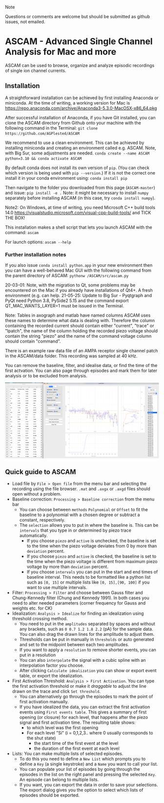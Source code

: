 > [!NOTE]
> Questions or comments are welcome but should be submitted as github issues, not emailed.

# ASCAM - Advanced Single Channel Analysis for Mac and more

ASCAM can be used to browse, organize and analyze episodic recordings of single ion channel currents.

## Installation
A straightforward installation can be achieved by first installing Anaconda or miniconda. At the time of writing, a working version for Mac is https://repo.anaconda.com/archive/Anaconda3-5.3.0-MacOSX-x86_64.pkg

After successful installation of Anaconda, if you have Git installed, you can clone the ASCAM directory from Github onto your machine with the following command in the Terminal:
`git clone https://github.com/AGPlested/ASCAM`

We recommend to use a clean environment. This can be achieved by installing miniconda and creating an environment called e.g. ASCAM. Note, with Big Sur, some adjustments are needed.
`conda create --name ASCAM python=3.10 && conda activate ASCAM`

By default conda does not install its own version of `pip`. (You can check which version is being used with `pip --version`.)
If it is not the correct one install it in your conda environment using:
`conda install pip`

Then navigate to the folder you downloaded from this page (`ASCAM-master`) and issue:
`pip install -e .`
Note: it might be necessary to install `numpy` separately before installing ASCAM (in this case, try `conda install numpy`).

Note2: On Windows, at time of writing, you need Microsoft C++ build tools 14.0
https://visualstudio.microsoft.com/visual-cpp-build-tools/ and TICK THE BOX!

This installation makes a shell script that lets you launch ASCAM with the command:
`ascam`

For launch options:
`ascam --help`

### Further installation notes
If you also issue `conda install python.app` in your new environment then you can have a well-behaved Mac GUI with the following command from the parent directory of ASCAM:
`pythonw /ASCAM/src/ascam.py`

20-03-01: Note, with the migration to Qt, some problems may be encountered on the Mac if you already have installations of Qt4+. A fresh environment (e.g. can help.
21-05-25: Update to Big Sur - Pyqtgraph and PyQt need Python 3.8, PySide2 5.15 and the command export QT_MAC_WANTS_LAYER=1 must be issued in the Terminal.


Note: Tables in axograph and matlab have named columns ASCAM uses these names to determine what data is dealing with. Therefore the column containing the recorded current should contain either "current", "trace" or "Ipatch", the name of the column holding the recorded piezo voltage should contain the string "piezo" and the name of the command voltage column should contain "command".

There is an example raw data file of an AMPA receptor single channel patch in the ASCAM/data folder. This recording was sampled at 40 kHz.

You can remove the baseline, filter, and idealise data, or find the time of the first actvation. You can also page through episodes and mark them for later analysis or to be excluded from analysis.

![macOS Screenshot](cuteSCAM.png)

## Quick guide to ASCAM

* Load file by `File > Open file` from the menu bar and selecting the recording using the file browser. `.mat` and `.axgx` or `.axgd` files should open without a problem.
* Baseline correction: `Processing > Baseline correction` from the menu bar
    * You can choose between `methods` `Polynomial` or `Offset` to fit the baseline to a polynomial with a chosen degree or subtract a constant, respectively.
    * The `selection` allows you to put in where the baseline is. This can be `intervals` that you type in or determined by piezo trace automatically.
        * If you choose `piezo` and `active` is unchecked, the baseline is set to the time when the piezo voltage deviates from 0 by more than `deviation` percent.
        * If you choose `piezo` and `active` is checked, the baseline is set to the time when the piezo voltage is different from maximum piezo voltage by more than `deviation` percent.
        * If you choose `intervals` you can put in the start and end times of baseline interval. This needs to be formatted like a python list such as `[0, 15]` or multiple lists like `[0, 15],[90, 100]` if you want to use multiple intervals.
* Filter: `Processing > Filter` and choose between Gauss filter and Chung-Kennedy filter (Chung and Kennedy 1991). In both cases you need to alter needed parameters (corner frequency for Gauss and weights etc. for CK)
* Idealization: `Analysis > Idealize` for finding an idealization using threshold crossing method.
    * You need to put in the `amplitudes` separated by spaces and without any brackets, such as `0 0.7 1.2 1.8 2.2` (pA) for the sample data. You can also drag the drawn lines for the amplitude to adjust them.
    * Thresholds can be put in manually in `thresholds` or auto generated and set to the midpoint between each two amplitudes.
    * If you want to apply a `resolution` to remove shorter events, you can put in a resolution
    * You can also `interpolate` the signal with a cubic spline with an interpolation factor you choose.
    * After clicking `Calculate idealization` you can show or export event table, or export the idealization.
* First Activation Threshold: `Analysis > First Activation`. You can type the first activation threshold or make it *draggable* to adjust the line drawn on the trace and click `Set threshold`.
    * You can alternatively go through the episodes to mark the point of first activation manually.
    * If you have idealized the data, you can extract the first activation events using `First events table`. This gives a summary of first opening (or closure) for each level, that happens after the piezo signal and first activation time. The resulting table shows:
        * to which level was the first opening
        * For each level "Si" (i = 0,1,2,3.. where 0 usually corresponds to the shut state)
            * the start time of the first event at the level
            * the duration of the first event at each level
* Lists: You can make multiple lists of selected episodes.
    * To do this you need to define a `New List` which prompts you to define a `Key` (a single keystroke) and a `Name` you want to call your list.
    * You can populate your list of episodes by going through the episodes in the list on the right panel and pressing the selected `Key`. An episode can belong to multiple lists.
    * If you want, you can export the data in order to save your selections. The export dialog gives you the option to select which lists of episodes should be exported.
